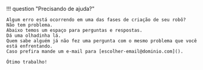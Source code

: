 !!! question "Precisando de ajuda?"

    Algum erro está ocorrendo em uma das fases de criação de seu robô?
    Não tem problema.
    Abaixo temos um espaço para perguntas e respostas.
    Dá uma olhadinha lá.
    Quem sabe alguém já não fez uma pergunta com o mesmo problema que você está enfrentando.
    Caso prefira mande um e-mail para [escolher-email@dominio.com]().

    Ótimo trabalho!
